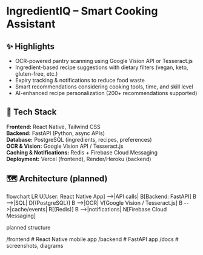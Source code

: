 # IngredientIQ – Smart Cooking Assistant

## ✨ Highlights
- OCR-powered pantry scanning using Google Vision API or Tesseract.js  
- Ingredient-based recipe suggestions with dietary filters (vegan, keto, gluten-free, etc.)  
- Expiry tracking & notifications to reduce food waste  
- Smart recommendations considering cooking tools, time, and skill level  
- AI-enhanced recipe personalization (200+ recommendations supported)  

## 🧱 Tech Stack
**Frontend:** React Native, Tailwind CSS  
**Backend:** FastAPI (Python, async APIs)  
**Database:** PostgreSQL (ingredients, recipes, preferences)  
**OCR & Vision:** Google Vision API / Tesseract.js  
**Caching & Notifications:** Redis + Firebase Cloud Messaging  
**Deployment:** Vercel (frontend), Render/Heroku (backend)  

## 🗺️ Architecture (planned)

flowchart LR
  U[User: React Native App] -->|API calls| B[Backend: FastAPI]
  B -->|SQL| D[(PostgreSQL)]
  B -->|OCR| V[Google Vision / Tesseract.js]
  B -->|cache/events| R[(Redis)]
  B -->|notifications| N[Firebase Cloud Messaging]

  
planned structure

/frontend   # React Native mobile app
/backend    # FastAPI app
/docs       # screenshots, diagrams
